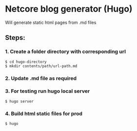 
# Netcore blog generator (Hugo)

Will generate static html pages from .md files

## Steps:

### 1. Create a folder directory with corresponding url

```
$ cd hugo-directory
$ mkdir contents/path/url-path.md
```

### 2. Update .md file as required

### 3. For testing run hugo local server
```
$ hugo server
```

### 4. Build html static files for prod
```
$ hugo
```
